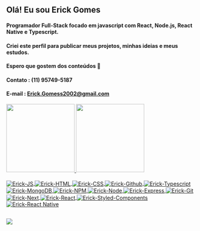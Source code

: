 ## Olá! Eu sou Erick Gomes
#### Programador Full-Stack focado em javascript com React, Node.js, React Native e Typescript.
#### Criei este perfil para publicar meus projetos, minhas ideias e meus estudos.
#### Espero que gostem dos conteúdos 🙂

#### Contato : (11) 95749-5187
#### E-mail : Erick.Gomess2002@gmail.com

<div>
  <a href="https://github.com/zingrad">
  <img height="180em" src="https://github-readme-stats.vercel.app/api?username=zingrad&show_icons=true&theme=dark&include_all_commits=true&count_private=true"/>
  <img height="180em" src="https://github-readme-stats.vercel.app/api/top-langs/?username=zingrad&layout=compact&langs_count=7&theme=dark"/>
</div>
<div style="display: inline_block"><br>
  <img align="center" alt="Erick-JS" src="https://img.shields.io/badge/JavaScript-F7DF1E?style=for-the-badge&logo=javascript&logoColor=black">
  <img align="center" alt="Erick-HTML" src="https://img.shields.io/badge/HTML5-E34F26?style=for-the-badge&logo=html5&logoColor=white">
  <img align="center" alt="Erick-CSS" src="https://img.shields.io/badge/CSS3-1572B6?style=for-the-badge&logo=css3&logoColor=white">
  <img align="center" alt="Erick-Github" src="https://img.shields.io/badge/GitHub-100000?style=for-the-badge&logo=github&logoColor=white">
  <img align="center" alt="Erick-Typescript" src="https://img.shields.io/badge/TypeScript-007ACC?style=for-the-badge&logo=typescript&logoColor=white">
  <img align="center" alt="Erick-MongoDB" src="https://img.shields.io/badge/MongoDB-white?style=for-the-badge&logo=mongodb&logoColor=4EA94B">
  <img align="center" alt="Erick-NPM" src="https://img.shields.io/badge/npm-CB3837?style=for-the-badge&logo=npm&logoColor=white">
  <img align="center" alt="Erick-Node" src="https://img.shields.io/badge/Node.js-339933?style=for-the-badge&logo=nodedotjs&logoColor=white">
  <img align="center" alt="Erick-Express" src="https://img.shields.io/badge/Express.js-000000?style=for-the-badge&logo=express&logoColor=white">
  <img align="center" alt="Erick-Git" src="https://img.shields.io/badge/Git-F05032?style=for-the-badge&logo=git&logoColor=white">
  <img align="center" alt="Erick-Next" src="https://img.shields.io/badge/next.js-000000?style=for-the-badge&logo=nextdotjs&logoColor=white">
  <img align="center" alt="Erick-React" src="https://img.shields.io/badge/React-20232A?style=for-the-badge&logo=react&logoColor=61DAFB">
  <img align="center" alt="Erick-Styled-Components" src="https://img.shields.io/badge/styled--components-DB7093?style=for-the-badge&logo=styled-components&logoColor=white">
  <img align="center" alt="Erick-React Native" src="https://img.shields.io/badge/React_Native-20232A?style=for-the-badge&logo=react&logoColor=61DAFB">
  
 
</div>
  
  ##
  
  <div>
    <a href="www.linkedin.com/in/erickgomes2" target="_blank"><img src="https://img.shields.io/badge/-LinkedIn-%230077B5?style=for-the-badge&logo=linkedin&logoColor=white" target="_blank"></a>
  </div>
  

